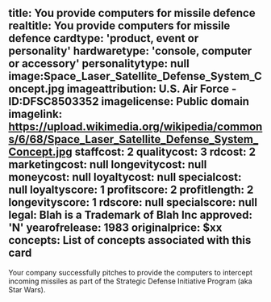 title: You provide computers for missile defence
realtitle: You provide computers for missile defence
cardtype: 'product, event or personality'
hardwaretype: 'console, computer or accessory'
personalitytype: null
image:Space_Laser_Satellite_Defense_System_Concept.jpg
imageattribution: U.S. Air Force - ID:DFSC8503352
imagelicense: Public domain
imagelink: https://upload.wikimedia.org/wikipedia/commons/6/68/Space_Laser_Satellite_Defense_System_Concept.jpg
staffcost: 2
qualitycost: 3
rdcost: 2
marketingcost: null
longevitycost: null
moneycost: null
loyaltycost: null
specialcost: null
loyaltyscore: 1
profitscore: 2
profitlength: 2
longevityscore: 1
rdscore: null
specialscore: null
legal: Blah is a Trademark of Blah Inc
approved: 'N'
yearofrelease: 1983
originalprice: $xx
concepts: List of concepts associated with this card
---
Your company successfully pitches to provide the computers to intercept incoming missiles as part of the Strategic Defense Initiative Program (aka Star Wars). 